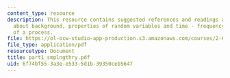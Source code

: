 ```yaml
---
content_type: resource
description: This resource contains suggested references and readings and discusses
  about background, properties of random variables and time - frequency domain description
  of a process.
file: https://ol-ocw-studio-app-production.s3.amazonaws.com/courses/2-693-principles-of-oceanographic-instrument-systems-sensors-and-measurements-13-998-spring-2004/6f74bf553a3ee5335d1b39350ceb5647_part1_smplngthry.pdf
file_type: application/pdf
resourcetype: Document
title: part1_smplngthry.pdf
uid: 6f74bf55-3a3e-e533-5d1b-39350ceb5647
---
```

